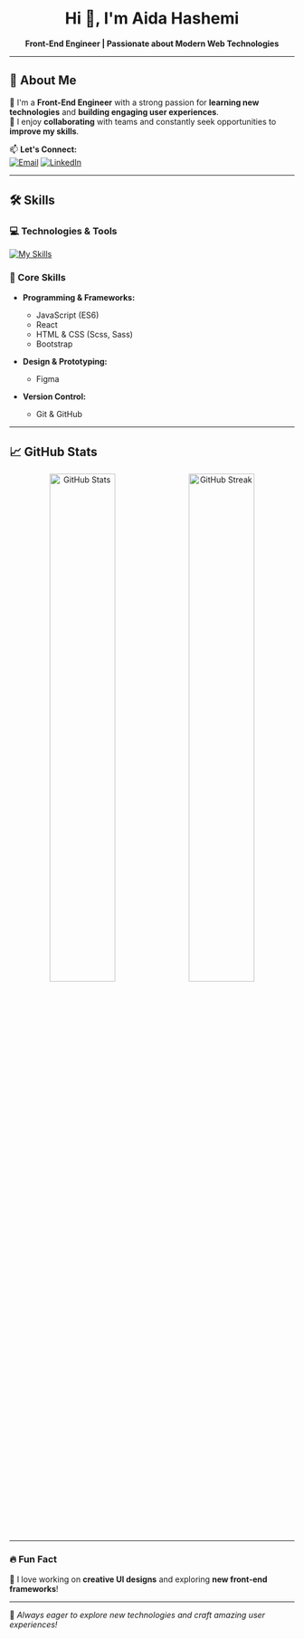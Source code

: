 <h1 align="center">Hi 👋, I'm Aida Hashemi</h1>

<p align="center">
  <strong>Front-End Engineer | Passionate about Modern Web Technologies</strong>
</p>

---

## 🚀 About Me  
🌱 I'm a **Front-End Engineer** with a strong passion for **learning new technologies** and **building engaging user experiences**.  
🤝 I enjoy **collaborating** with teams and constantly seek opportunities to **improve my skills**.

📫 **Let's Connect:**  
[![Email](https://img.shields.io/badge/Email-aidahashemiam@gmail.com-red?style=flat-square&logo=gmail&logoColor=white)](mailto:aidahashemiam@gmail.com)
[![LinkedIn](https://img.shields.io/badge/LinkedIn-Connect-blue?style=flat-square&logo=linkedin)](https://www.linkedin.com/in/aida-hashemi-a06390297)  

---

## 🛠 Skills  
### 💻 Technologies & Tools  
[![My Skills](https://skillicons.dev/icons?i=html,css,bootstrap,sass,js,react,git,github,figma)](https://AidaHashemi.github.io/cv/)

### 🔹 Core Skills  
- **Programming & Frameworks:**  
  - JavaScript (ES6)  
  - React  
  - HTML & CSS (Scss, Sass)  
  - Bootstrap  

- **Design & Prototyping:**  
  - Figma  

- **Version Control:**  
  - Git & GitHub  

---

## 📈 GitHub Stats  
<p align="center">
  <img src="https://github-readme-stats.vercel.app/api?username=AidaHashemi&show_icons=true&theme=radical" width="48%" alt="GitHub Stats">
  <img src="https://github-readme-streak-stats.herokuapp.com/?user=AidaHashemi&theme=radical" width="48%" alt="GitHub Streak">
</p>

---

### 🔥 Fun Fact  
🎨 I love working on **creative UI designs** and exploring **new front-end frameworks**!  

---

🚀 *Always eager to explore new technologies and craft amazing user experiences!*  



<!--
**AidaHashemi/AidaHashemi** is a ✨ _special_ ✨ repository because its `README.md` (this file) appears on your GitHub profile.

Here are some ideas to get you started:

- 🔭 I’m currently working on ...
- 👯 I’m looking to collaborate on ...
- 🤔 I’m looking for help with ...
- 💬 Ask me about ...
- 📫 How to reach me: ...
- 😄 Pronouns: ...
- ⚡ Fun fact: ...
-->

